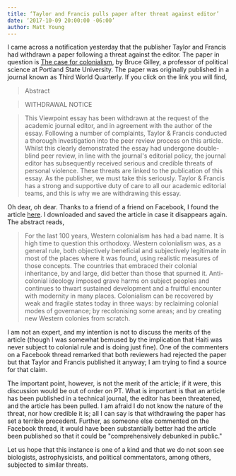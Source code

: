 ```yaml
---
title: ‘Taylor and Francis pulls paper after threat against editor’
date: ‘2017-10-09 20:00:00 -06:00’ 
author: Matt Young
---
```

I came across a notification yesterday that the publisher Taylor and Francis had withdrawn a paper following a threat against the editor. The paper in question is <a href="http://www.tandfonline.com/doi/abs/10.1080/01436597.2017.1369037">The case for colonialism</a>, by Bruce Gilley, a professor of political science at Portland State University. The paper was originally published in a journal known as Third World Quarterly. If you click on the link you will find, 

>Abstract

>WITHDRAWAL NOTICE

>This Viewpoint essay has been withdrawn at the request of the academic journal editor, and in agreement with the author of the essay. Following a number of complaints, Taylor & Francis conducted a thorough investigation into the peer review process on this article. Whilst this clearly demonstrated the essay had undergone double-blind peer review, in line with the journal's editorial policy, the journal editor has subsequently received serious and credible threats of personal violence. These threats are linked to the publication of this essay. As the publisher, we must take this seriously. Taylor & Francis has a strong and supportive duty of care to all our academic editorial teams, and this is why we are withdrawing this essay.

Oh dear, oh dear. Thanks to a friend of a friend on Facebook, I found the article <a href="http://fooddeserts.org/images/paper0114.pdf">here</a>. I downloaded and saved the article in case it disappears again. The abstract reads,

>For the last 100 years, Western colonialism has had a bad name. It is high time to question this orthodoxy. Western colonialism was, as a general rule, both objectively beneficial and subjectively legitimate in most of the places where it was found, using realistic measures of those concepts. The countries that embraced their colonial inheritance, by and large, did better than those that spurned it. Anti-colonial ideology imposed grave harms on subject peoples and continues to thwart sustained development and a fruitful encounter with modernity in many places. Colonialism can be recovered by weak and fragile states today in three ways: by reclaiming colonial modes of governance; by recolonising some areas; and by creating new Western colonies from scratch.

I am not an expert, and my intention is not to discuss the merits of the article (though I was somewhat bemused by the implication that Haiti was never subject to colonial rule and is doing just fine). One of the commenters on a Facebook thread remarked that both reviewers had rejected the paper but that Taylor and Francis published it anyway; I am trying to find a source for that claim.

The important point, however, is not the merit of the article; if it were, this discussion would be out of order on PT. What is important is that an article has been published in a technical journal, the editor has been threatened, and the article has been pulled. I am afraid I do not know the nature of the threat, nor how credible it is; all I can say is that withdrawing the paper has set a terrible precedent. Further, as someone else commented on the Facebook thread, it would have been substantially better had the article been published so that it could be "comprehensively debunked in public."

Let us hope that this instance is one of a kind and that we do not soon see biologists, astrophysicists, and political commentators, among others, subjected to similar threats.

